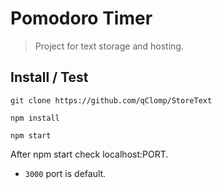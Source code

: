 # Pomodoro Timer

> Project for text storage and hosting.

## Install / Test

```shell
git clone https://github.com/qClomp/StoreText

npm install

npm start
```

After npm start check localhost:PORT.
- `3000` port is default.




